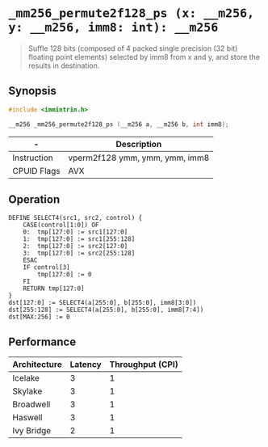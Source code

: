 `_mm256_permute2f128_ps (x: __m256, y: __m256, imm8: int): __m256`
==================================================================

> Suffle 128 bits (composed of 4 packed single precision (32 bit) floating point elements) selected by imm8 from x and y, and store the results in destination.

## Synopsis

```c
#include <immintrin.h>

__m256 _mm256_permute2f128_ps (__m256 a, __m256 b, int imm8);
```

| -           | Description                    |
| ----------- | ------------------------------ |
| Instruction | vperm2f128 ymm, ymm, ymm, imm8 |
| CPUID Flags | AVX                            |

## Operation

```
DEFINE SELECT4(src1, src2, control) {
	CASE(control[1:0]) OF
	0:	tmp[127:0] := src1[127:0]
	1:	tmp[127:0] := src1[255:128]
	2:	tmp[127:0] := src2[127:0]
	3:	tmp[127:0] := src2[255:128]
	ESAC
	IF control[3]
		tmp[127:0] := 0
	FI
	RETURN tmp[127:0]
}
dst[127:0] := SELECT4(a[255:0], b[255:0], imm8[3:0])
dst[255:128] := SELECT4(a[255:0], b[255:0], imm8[7:4])
dst[MAX:256] := 0
```

## Performance

| Architecture | Latency | Throughput (CPI) |
| ------------ | ------- | ---------------- |
| Icelake      | 3       | 1                |
| Skylake      | 3       | 1                |
| Broadwell    | 3       | 1                |
| Haswell      | 3       | 1                |
| Ivy Bridge   | 2       | 1                |
